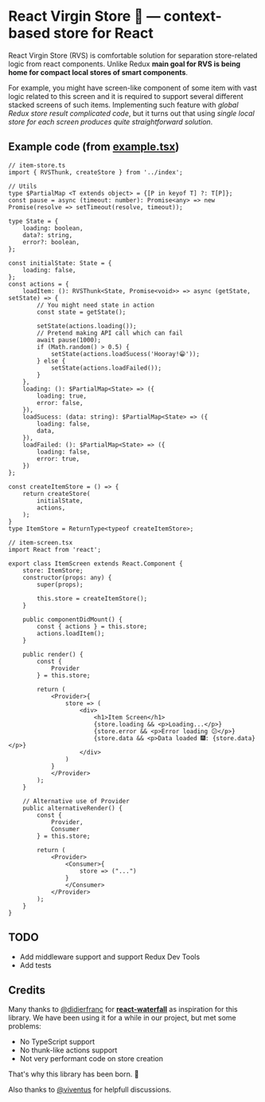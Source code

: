# React Virgin Store 🐛 — context-based store for React

React Virgin Store (RVS) is comfortable solution for separation store-related logic from react components. Unlike Redux **main goal for RVS is being home for compact local stores of smart components**.

For example, you might have screen-like component of some item with vast logic related to this screen and it is required to support several different stacked screens of such items. Implementing such feature with _global Redux store result complicated code_, but it turns out that using _single local store for each screen produces quite straightforward solution_.

## Example code (from [example.tsx](example/example.tsx))
```tsx
// item-store.ts
import { RVSThunk, createStore } from '../index';

// Utils
type $PartialMap <T extends object> = {[P in keyof T] ?: T[P]};
const pause = async (timeout: number): Promise<any> => new Promise(resolve => setTimeout(resolve, timeout));

type State = {
    loading: boolean,
    data?: string,
    error?: boolean,
};

const initialState: State = {
    loading: false,
};
const actions = {
    loadItem: (): RVSThunk<State, Promise<void>> => async (getState, setState) => {
        // You might need state in action
        const state = getState();

        setState(actions.loading());
        // Pretend making API call which can fail
        await pause(1000);
        if (Math.random() > 0.5) {
            setState(actions.loadSucess('Hooray!😁'));
        } else {
            setState(actions.loadFailed());
        }
    },
    loading: (): $PartialMap<State> => ({
        loading: true,
        error: false,
    }),
    loadSucess: (data: string): $PartialMap<State> => ({
        loading: false,
        data,
    }),
    loadFailed: (): $PartialMap<State> => ({
        loading: false,
        error: true,
    })
};

const createItemStore = () => {
    return createStore(
        initialState,
        actions,
    );
}
type ItemStore = ReturnType<typeof createItemStore>;

// item-screen.tsx
import React from 'react';

export class ItemScreen extends React.Component {
    store: ItemStore;
    constructor(props: any) {
        super(props);

        this.store = createItemStore();
    }

    public componentDidMount() {
        const { actions } = this.store;
        actions.loadItem();
    }

    public render() {
        const {
            Provider
        } = this.store;

        return (
            <Provider>{
                store => (
                    <div>
                        <h1>Item Screen</h1>
                        {store.loading && <p>Loading...</p>}
                        {store.error && <p>Error loading 😕</p>}
                        {store.data && <p>Data loaded 🎆: {store.data}</p>}
                    </div>
                )
            }
            </Provider>
        );
    }

    // Alternative use of Provider
    public alternativeRender() {
        const {
            Provider,
            Consumer
        } = this.store;

        return (
            <Provider>
                <Consumer>{
                    store => ("...")
                }
                </Consumer>
            </Provider>
        );
    }
}
```


## TODO
* Add middleware support and support Redux Dev Tools
* Add tests

## Credits
Many thanks to [@didierfranc](https://github.com/didierfranc) for **[react-waterfall](https://github.com/didierfranc/react-waterfall)** as inspiration for this library. We have been using it for a while in our project, but met some problems:
* No TypeScript support
* No thunk-like actions support
* Not very performant code on store creation

That's why this library has been born. 👭

Also thanks to [@viventus](https://github.com/viventus) for helpfull discussions.
